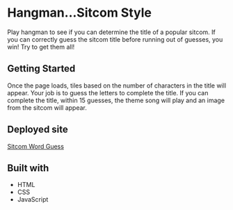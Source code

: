 # Hangman...Sitcom Style

Play hangman to see if you can determine the title of a popular sitcom. If you can correctly guess the sitcom title before running out of guesses, you win! Try to get them all!

## Getting Started
Once the page loads, tiles based on the number of characters in the title will appear. Your job is to guess the letters to complete the title. If you can complete the title, within 15 guesses, the theme song will play and an image from the sitcom will appear. 


## Deployed site
[Sitcom Word Guess](https://jsvanalstyne.github.io/Word-Guess-Game/)

## Built with

- HTML
- CSS
- JavaScript

